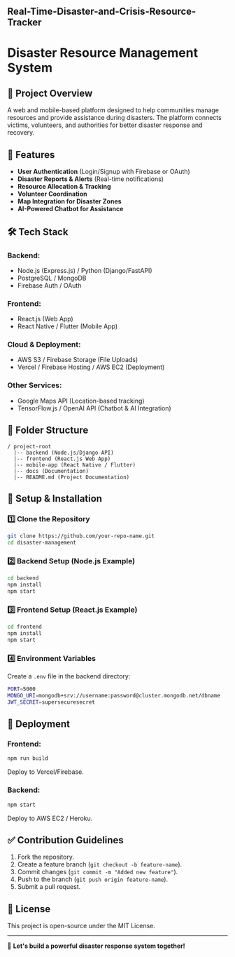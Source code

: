 ## Real-Time-Disaster-and-Crisis-Resource-Tracker

# Disaster Resource Management System

## 📌 Project Overview
A web and mobile-based platform designed to help communities manage resources and provide assistance during disasters. The platform connects victims, volunteers, and authorities for better disaster response and recovery.

## 🚀 Features
- **User Authentication** (Login/Signup with Firebase or OAuth)
- **Disaster Reports & Alerts** (Real-time notifications)
- **Resource Allocation & Tracking**
- **Volunteer Coordination**
- **Map Integration for Disaster Zones**
- **AI-Powered Chatbot for Assistance**

## 🛠️ Tech Stack
### **Backend:**
- Node.js (Express.js) / Python (Django/FastAPI)
- PostgreSQL / MongoDB
- Firebase Auth / OAuth

### **Frontend:**
- React.js (Web App)
- React Native / Flutter (Mobile App)

### **Cloud & Deployment:**
- AWS S3 / Firebase Storage (File Uploads)
- Vercel / Firebase Hosting / AWS EC2 (Deployment)

### **Other Services:**
- Google Maps API (Location-based tracking)
- TensorFlow.js / OpenAI API (Chatbot & AI Integration)

## 💾 Folder Structure
```
/ project-root
  |-- backend (Node.js/Django API)
  |-- frontend (React.js Web App)
  |-- mobile-app (React Native / Flutter)
  |-- docs (Documentation)
  |-- README.md (Project Documentation)
```

## 🔧 Setup & Installation
### 1️⃣ Clone the Repository
```sh
git clone https://github.com/your-repo-name.git
cd disaster-management
```
### 2️⃣ Backend Setup (Node.js Example)
```sh
cd backend
npm install
npm start
```
### 3️⃣ Frontend Setup (React.js Example)
```sh
cd frontend
npm install
npm start
```
### 4️⃣ Environment Variables
Create a `.env` file in the backend directory:
```sh
PORT=5000
MONGO_URI=mongodb+srv://username:password@cluster.mongodb.net/dbname
JWT_SECRET=supersecuresecret
```

## 🚀 Deployment
### **Frontend:**
```sh
npm run build
```
Deploy to Vercel/Firebase.

### **Backend:**
```sh
npm start
```
Deploy to AWS EC2 / Heroku.

## ✅ Contribution Guidelines
1. Fork the repository.
2. Create a feature branch (`git checkout -b feature-name`).
3. Commit changes (`git commit -m "Added new feature"`).
4. Push to the branch (`git push origin feature-name`).
5. Submit a pull request.

## 🐜 License
This project is open-source under the MIT License.

---
🚀 **Let's build a powerful disaster response system together!**

